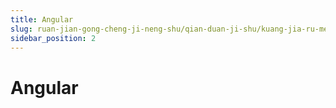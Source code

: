 ```yaml
---
title: Angular
slug: ruan-jian-gong-cheng-ji-neng-shu/qian-duan-ji-shu/kuang-jia-ru-men/angular/angular
sidebar_position: 2
---
```


# Angular

